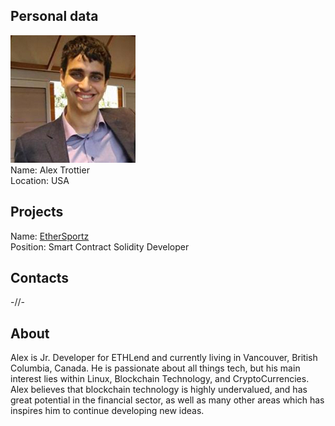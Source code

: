 ## Personal data
![alex trottier photo](photo/alex_trottier.png)  
Name:   Alex Trottier  
Location: USA  
## Projects 
Name: [EtherSportz](../projects/ethersportz.md)  
Position: Smart Contract Solidity Developer   
## Contacts
-//-    
## About
Alex is Jr. Developer for ETHLend and currently living in Vancouver, British Columbia, Canada. He is passionate about all things tech, but his main interest lies within Linux, Blockchain Technology, and CryptoCurrencies. Alex believes that blockchain technology is highly undervalued, and has great potential in the financial sector, as well as many other areas which has inspires him to continue developing new ideas.
